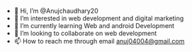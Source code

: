 - 👋 Hi, I’m @Anujchaudhary20
- 👀 I’m interested in web development and digital marketing
- 🌱 I’m currently learning Web and android Development
- 💞️ I’m looking to collaborate on web development
- 📫 How to reach me through email anuj04004@gmail.com

<!---
Anujchaudhary20/Anujchaudhary20 is a ✨ special ✨ repository because its `README.md` (this file) appears on your GitHub profile.
You can click the Preview link to take a look at your changes.
--->
